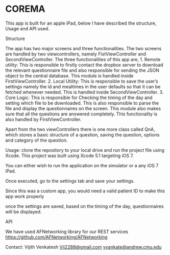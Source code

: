 COREMA
======
This app is built for an apple iPad, below I have described the structure, Usage and API used.

Structure
	
The app has two major screens and three functionalities. The two screens are handled by two viewcontrollers, namely FistViewController and SecondViewController. The three functionalities of this app are,
	1.	Remote utility: This is responsible to firstly contact the dropbox server to download the relevant questionnaire file and also responsible for sending the JSON object to the central database. This module is handled inside FirstViewController.
	2.	Local Utility: This is responsible to save the user’s settings namely the id and mealtimes in the user defaults so that it can be fetched whenever needed. This is handled inside SecondViewController.
	3.	Core Logic: This is responsible for Checking the timing of the day and setting which file to be downloaded. This is also responsible to parse the file and display the questionnaires on the screen. This module also makes sure that all the questions are answered completely. This functionality is also handled by FIrstViewController.

Apart from the two viewControllers there is one more class called QnA, which stores a basic structure of a question, saving the question, options and category of the question.
	
Usage:
clone the repository to your local drive and run the project file using Xcode. This project was built using Xcode 5.1 targeting iOS 7.

You can either wish to run the application on the simulator or a any iOS 7 iPad.

Once executed, go to the settings tab and save your settings.

Since this was a custom app, you would need a valid patient ID to make this app work properly

once the settings are saved, based on the timing of the day, questionnaires will be displayed.

API

We have used AFNetworking library for our REST services
https://github.com/AFNetworking/AFNetworking

Contact: 
Vijith Venkatesh
Vij2288@gmail.com
vvankate@andrew.cmu.edu
